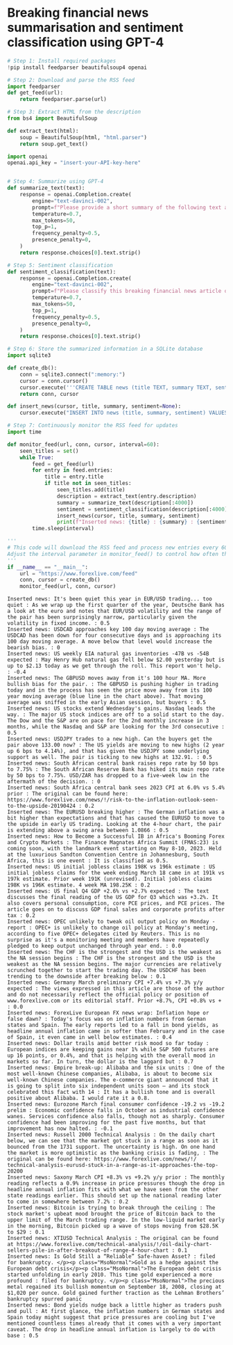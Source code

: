 # Breaking financial news summarisation and sentiment classification using GPT-4


``` python
# Step 1: Install required packages
!pip install feedparser beautifulsoup4 openai
```


``` python
# Step 2: Download and parse the RSS feed
import feedparser
def get_feed(url):
    return feedparser.parse(url)
```

``` python
# Step 3: Extract HTML from the description
from bs4 import BeautifulSoup

def extract_text(html):
    soup = BeautifulSoup(html, "html.parser")
    return soup.get_text()
```

``` python
import openai
openai.api_key = "insert-your-API-key-here"


# Step 4: Summarize using GPT-4
def summarize_text(text):
    response = openai.Completion.create(
        engine="text-davinci-002", 
        prompt=f"Please provide a short summary of the following text and remove unnecesary swhitespace: {text}",
        temperature=0.7,
        max_tokens=50,
        top_p=1,
        frequency_penalty=0.5,
        presence_penalty=0,
    )
    return response.choices[0].text.strip()

# Step 5: Sentiment classification
def sentiment_classification(text):
    response = openai.Completion.create(
        engine="text-davinci-002", 
        prompt=f"Please classify this breaking financial news article on a range of -1 to 1 with 0.1 granularity, where -1 is maximum bearishness and 1 is maximum bullishness: {text}",
        temperature=0.7,
        max_tokens=50,
        top_p=1,
        frequency_penalty=0.5,
        presence_penalty=0,
    )
    return response.choices[0].text.strip()
```


``` python
# Step 6: Store the summarized information in a SQLite database
import sqlite3

def create_db():
    conn = sqlite3.connect(":memory:")
    cursor = conn.cursor()
    cursor.execute('''CREATE TABLE news (title TEXT, summary TEXT, sentiment TEXT)''')
    return conn, cursor

def insert_news(cursor, title, summary, sentiment=None):
    cursor.execute("INSERT INTO news (title, summary, sentiment) VALUES (?, ?, ?)", (title, summary, sentiment))
```


``` python
# Step 7: Continuously monitor the RSS feed for updates
import time

def monitor_feed(url, conn, cursor, interval=60):
    seen_titles = set()
    while True:
        feed = get_feed(url)
        for entry in feed.entries:
            title = entry.title
            if title not in seen_titles:
                seen_titles.add(title)
                description = extract_text(entry.description)
                summary = summarize_text(description[:4000])
                sentiment = sentiment_classification(description[:4000])  
                insert_news(cursor, title, summary, sentiment)  
                print(f"Inserted news: {title} : {summary} : {sentiment}")
        time.sleep(interval)
```


``` python
'''
# This code will download the RSS feed and process new entries every 60 seconds. 
Adjust the interval parameter in monitor_feed() to control how often the feed is checked.
'''
if __name__ == "__main__":
    url = "https://www.forexlive.com/feed"
    conn, cursor = create_db()
    monitor_feed(url, conn, cursor)
```



    Inserted news: It's been quiet this year in EUR/USD trading... too quiet : As we wrap up the first quarter of the year, Deutsche Bank has a look at the euro and notes that EUR/USD volatility and the range of the pair has been surprisingly narrow, particularly given the volatility in fixed income. : 0.5
    Inserted news: USDCAD approaches key 100 day moving average : The USDCAD has been down for four consecutive days and is approaching its 100 day moving average. A move below that level would increase the bearish bias. : 0
    Inserted news: US weekly EIA natural gas inventories -47B vs -54B expected : May Henry Hub natural gas fell below $2.00 yesterday but is up to $2.13 today as we get through the roll. This report won't help. : -0.4
    Inserted news: The GBPUSD moves away from it's 100 hour MA. More bullish bias for the pair. : The GBPUSD is pushing higher in trading today and in the process has seen the price move away from its 100 year moving average (blue line in the chart above). That moving average was sniffed in the early Asian session, but buyers : 0.5
    Inserted news: US stocks extend Wednesday's gains. Nasdaq leads the way. : The major US stock indices are off to a solid start to the day. The Dow and the S&P are on pace for the 2nd monthly increase in 3 months, while the Nasdaq and S&P are looking for the 3rd consecutive : 0.5
    Inserted news: USDJPY trades to a new high. Can the buyers get the pair above 133.00 now? : The US yields are moving to new highs (2 year up 6 bps to 4.14%), and that has given the USDJPY some underlying support as well. The pair is ticking to new highs at 132.91. : 0.5
    Inserted news: South African central bank raises repo rate by 50 bps to 7.75% : The South African Reserve Bank has hiked its main repo rate by 50 bps to 7.75%. USD/ZAR has dropped to a five-week low in the aftermath of the decision. : 0
    Inserted news: South Africa central bank sees 2023 CPI at 6.0% vs 5.4% prior : The original can be found here: https://www.forexlive.com/news/!/risk-to-the-inflation-outlook-seen-to-the-upside-20190424 : 0.2
    Inserted news: The EURUSD breaking higher : The German inflation was a bit higher than expectations and that has caused the EURUSD to move to the upside in early US trading. Looking at the 4-hour chart, the pair is extending above a swing area between 1.0866 : 0.5
    Inserted news: How to Become a Successful IB in Africa's Booming Forex and Crypto Markets : The Finance Magnates Africa Summit (FMAS:23) is coming soon, with the landmark event starting on May 8-10, 2023. Held at the luxurious Sandton Convention Centre in Johannesburg, South Africa, this is one event : It is classified as 0.5.
    Inserted news: US initial jobless claims 198K vs 196k estimate : US initial jobless claims for the week ending March 18 came in at 191k vs 197k estimate. Prior week 191K (unrevised). Initial jobless claims 198K vs 196K estimate. 4 week MA 198.25K : 0.2
    Inserted news: US final Q4 GDP +2.6% vs +2.7% expected : The text discusses the final reading of the US GDP for Q3 which was +3.2%. It also covers personal consumption, core PCE prices, and PCE prices. The article goes on to discuss GDP final sales and corporate profits after tax : 0.2
    Inserted news: OPEC unlikely to tweak oil output policy on Monday - report : OPEC+ is unlikely to change oil policy at Monday's meeting, according to five OPEC+ delegates cited by Reuters. This is no surprise as it's a monitoring meeting and members have repeatedly pledged to keep output unchanged through year end. : 0.0
    Inserted news: The CHF is the strongest and the USD is the weakest as the NA session begins : The CHF is the strongest and the USD is the weakest as the NA session begins. The major currencies are relatively scrunched together to start the trading day. The USDCHF has been trending to the downside after breaking below : 0.1
    Inserted news: Germany March preliminary CPI +7.4% vs +7.3% y/y expected : The views expressed in this article are those of the author and do not necessarily reflect the official policy or position of www.forexlive.com or its editorial staff. Prior +8.7%, CPI +0.8% vs + : 0.0
    Inserted news: ForexLive European FX news wrap: Inflation hope or false dawn? : Today's focus was on inflation numbers from German states and Spain. The early reports led to a fall in bond yields, as headline annual inflation came in softer than February and in the case of Spain, it even came in well below estimates. : 0.4
    Inserted news: Dollar trails amid better risk mood so far today : European indices are keeping gains near 1% while S&P 500 futures are up 16 points, or 0.4%, and that is helping with the overall mood in markets so far. In turn, the dollar is the laggard but : 0.7
    Inserted news: Empire break-up: Alibaba and the six units : One of the most well-known Chinese companies, Alibaba, is about to become six well-known Chinese companies. The e-commerce giant announced that it is going to split into six independent units soon – and its stock celebrated this fact with 14 : It has a bullish tone and is overall positive about Alibaba. I would rate it a 0.8.
    Inserted news: Eurozone March final consumer confidence -19.2 vs -19.2 prelim : Economic confidence falls in October as industrial confidence wanes. Services confidence also falls, though not as sharply. Consumer confidence had been improving for the past five months, but that improvement has now halted. : -0.1
    Inserted news: Russell 2000 Technical Analysis : On the daily chart below, we can see that the market got stuck in a range as soon as it bounced from the 1731 support. The uncertainty is high. On one hand the market is more optimistic as the banking crisis is fading, : The original can be found here: https://www.forexlive.com/news/!/ technical-analysis-eurusd-stuck-in-a-range-as-it-approaches-the-top-20200
    Inserted news: Saxony March CPI +8.3% vs +9.2% y/y prior : The monthly reading reflects a 0.9% increase in price pressures though the drop in headline annual inflation fits with what we have seen from the other state readings earlier. This should set up the national reading later to come in somewhere between 7.2% : 0.2
    Inserted news: Bitcoin is trying to break through the ceiling : The stock market's upbeat mood brought the price of Bitcoin back to the upper limit of the March trading range. In the low-liquid market early in the morning, Bitcoin picked up a wave of stops moving from $28.5K to $29 : 0.1
    Inserted news: XTIUSD Technical Analysis : The original can be found at https://www.forexlive.com/technical-analysis/!/oil-daily-chart-sellers-pile-in-after-breakout-of-range-4-hour-chart : 0.1
    Inserted news: Is Gold Still a “Reliable” Safe-haven Asset? : filed for bankruptcy. </p><p class="MsoNormal">Gold as a hedge against the European debt crisis</p><p class="MsoNormal">The European debt crisis started unfolding in early 2010. This time gold experienced a more profound : filed for bankruptcy. </p><p class="MsoNormal">The precious metal regained its bullish momentum on September 18, 2008, closing at $1,020 per ounce. Gold gained further traction as the Lehman Brothers’ bankruptcy spurred panic
    Inserted news: Bond yields nudge back a little higher as traders push and pull : At first glance, the inflation numbers in German states and Spain today might suggest that price pressures are cooling but I've mentioned countless times already that it comes with a very important caveat. The drop in headline annual inflation is largely to do with base : 0.5


